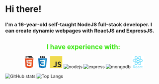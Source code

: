 <h1>Hi there!</h1>
<h3>I'm a 16-year-old self-taught NodeJS full-stack developer. I can create dynamic webpages with ReactJS and ExpressJS.</h3>

<h2 style="text-align: center;color: #3ae611;">I have experience with:</h2>
<p align="center">
      <img
        src="https://raw.githubusercontent.com/devicons/devicon/master/icons/html5/html5-original-wordmark.svg"
        alt="html5"
        width="40"
        height="40"
      />
      <img
        src="https://raw.githubusercontent.com/devicons/devicon/master/icons/css3/css3-original-wordmark.svg"
        alt="css3"
        width="40"
        height="40"
      />
      <img
        src="https://raw.githubusercontent.com/devicons/devicon/master/icons/javascript/javascript-original.svg"
        alt="javascript"
        width="40"
        height="40"
      />
      <img
        src="https://www.vectorlogo.zone/logos/nodejs/nodejs-icon.svg"
        alt="nodejs"
        width="40"
        height="40"
      />
      <img
        src="https://github.com/MertJSX/MertJSX/assets/122701396/f9132784-1cbd-4cab-8182-484a91b9ea34"
        alt="express"
        style="background-color: white"
        width="40"
        height="40"
      />
      <img
        src="https://www.vectorlogo.zone/logos/mongodb/mongodb-icon.svg"
        alt="mongodb"
        width="40"
        height="40"
      />
      <img
          src="https://raw.githubusercontent.com/devicons/devicon/master/icons/react/react-original-wordmark.svg"
          alt="react"
          width="40"
          height="40"
       />
    </p>

![GitHub stats](https://github-readme-stats.vercel.app/api?username=MertJSX&show_icons=true&theme=radical&hide=contribs)
![Top Langs](https://github-readme-stats.vercel.app/api/top-langs/?username=MertJSX&layout=compact)
<!--
**MertJSX/MertJSX** is a ✨ _special_ ✨ repository because its `README.md` (this file) appears on your GitHub profile.

Here are some ideas to get you started:

- 🔭 I’m currently working on ...
- 🌱 I’m currently learning ...
- 👯 I’m looking to collaborate on ...
- 🤔 I’m looking for help with ...
- 💬 Ask me about ...
- 📫 How to reach me: ...
- 😄 Pronouns: ...
- ⚡ Fun fact: ...
-->
